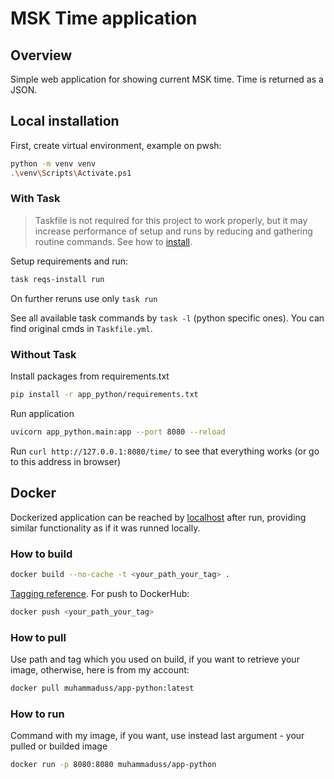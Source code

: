 # MSK Time application

## Overview

Simple web application for showing current MSK time. Time is returned as a JSON.

## Local installation

First, create virtual environment, example on pwsh:

```bash
python -m venv venv
.\venv\Scripts\Activate.ps1
```

### With Task

> Taskfile is not required for this project to work properly, but it may increase performance of setup and runs by reducing and gathering routine commands. See how to [install](https://taskfile.dev/installation/).

Setup requirements and run:

```bash
task reqs-install run
```

On further reruns use only `task run`

See all available task commands by `task -l` (python specific ones). You can find original cmds in `Taskfile.yml`.

### Without Task

Install packages from requirements.txt

```bash
pip install -r app_python/requirements.txt
```

Run application

```bash
uvicorn app_python.main:app --port 8080 --reload
```

Run `curl http://127.0.0.1:8080/time/` to see that everything works (or go to this address in browser)

## Docker

Dockerized application can be reached by [localhost](http://127.0.0.1:8080/time/) after run, providing similar functionality as if it was runned locally.

### How to build

```bash
docker build --no-cache -t <your_path_your_tag> .
```

[Tagging reference](https://docs.docker.com/get-started/docker-concepts/building-images/build-tag-and-publish-an-image/#tagging-images). For push to DockerHub:

```bash
docker push <your_path_your_tag>
```

### How to pull

Use path and tag which you used on build, if you want to retrieve your image, otherwise, here is from my account:

```bash
docker pull muhammaduss/app-python:latest
```

### How to run

Command with my image, if you want, use instead last argument - your pulled or builded image

```bash
docker run -p 8080:8080 muhammaduss/app-python
```
